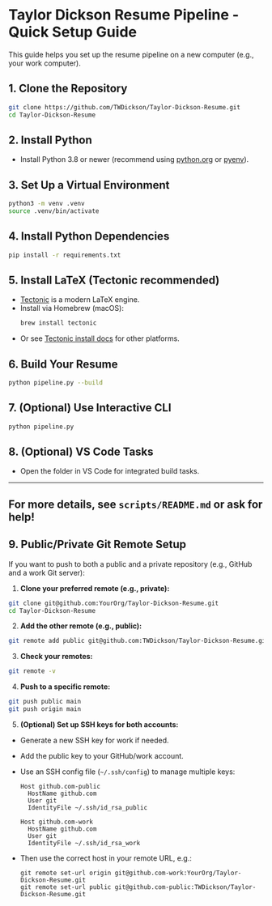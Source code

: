 # Taylor Dickson Resume Pipeline - Quick Setup Guide

This guide helps you set up the resume pipeline on a new computer (e.g., your work computer).

## 1. Clone the Repository

```sh
git clone https://github.com/TWDickson/Taylor-Dickson-Resume.git
cd Taylor-Dickson-Resume
```

## 2. Install Python
- Install Python 3.8 or newer (recommend using [python.org](https://www.python.org/downloads/) or [pyenv](https://github.com/pyenv/pyenv)).

## 3. Set Up a Virtual Environment
```sh
python3 -m venv .venv
source .venv/bin/activate
```

## 4. Install Python Dependencies
```sh
pip install -r requirements.txt
```

## 5. Install LaTeX (Tectonic recommended)
- [Tectonic](https://tectonic-typesetting.github.io/en-US/) is a modern LaTeX engine.
- Install via Homebrew (macOS):
  ```sh
  brew install tectonic
  ```
- Or see [Tectonic install docs](https://tectonic-typesetting.github.io/en-US/install.html) for other platforms.

## 6. Build Your Resume
```sh
python pipeline.py --build
```

## 7. (Optional) Use Interactive CLI
```sh
python pipeline.py
```

## 8. (Optional) VS Code Tasks
- Open the folder in VS Code for integrated build tasks.

---

For more details, see `scripts/README.md` or ask for help!
---

## 9. Public/Private Git Remote Setup

If you want to push to both a public and a private repository (e.g., GitHub and a work Git server):

1. **Clone your preferred remote (e.g., private):**
  ```sh
  git clone git@github.com:YourOrg/Taylor-Dickson-Resume.git
  cd Taylor-Dickson-Resume
  ```

2. **Add the other remote (e.g., public):**
  ```sh
  git remote add public git@github.com:TWDickson/Taylor-Dickson-Resume.git
  ```

3. **Check your remotes:**
  ```sh
  git remote -v
  ```

4. **Push to a specific remote:**
  ```sh
  git push public main
  git push origin main
  ```

5. **(Optional) Set up SSH keys for both accounts:**
  - Generate a new SSH key for work if needed.
  - Add the public key to your GitHub/work account.
  - Use an SSH config file (`~/.ssh/config`) to manage multiple keys:

    ```
    Host github.com-public
      HostName github.com
      User git
      IdentityFile ~/.ssh/id_rsa_public

    Host github.com-work
      HostName github.com
      User git
      IdentityFile ~/.ssh/id_rsa_work
    ```

  - Then use the correct host in your remote URL, e.g.:

    ```
    git remote set-url origin git@github.com-work:YourOrg/Taylor-Dickson-Resume.git
    git remote set-url public git@github.com-public:TWDickson/Taylor-Dickson-Resume.git
    ```
